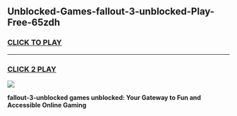 
## Unblocked-Games-fallout-3-unblocked-Play-Free-65zdh
<h3>
<a href="https://premium76.site?title=fallout-3-unblocked&ref=21A">CLICK TO PLAY</a></h3>
<hr>

<h3>
<a href="https://premium76.site?title=fallout-3-unblocked&ref=21A">CLICK 2 PLAY</a>
  
</h3>

<a href="https://premium76.site?title=fallout-3-unblocked&ref=21A"><img src="https://clearcache.store/games.png"></a>


**fallout-3-unblocked games unblocked: Your Gateway to Fun and Accessible Online Gaming**
